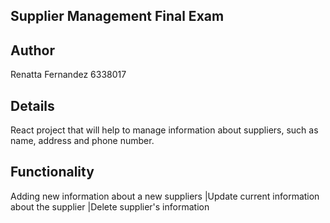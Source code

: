

## Supplier Management Final Exam

## Author
Renatta Fernandez
6338017
## Details
React project that will help to manage information about suppliers, such as name, address and phone number.

## Functionality
Adding new information about a new suppliers
|Update current information about the supplier
|Delete supplier's information

